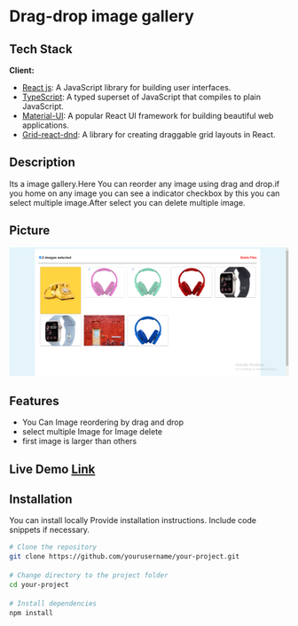 


# Drag-drop image gallery




## Tech Stack

**Client:**
- [React js](https://vitejs.dev/): A JavaScript library for building user interfaces.
- [TypeScript](https://www.typescriptlang.org/): A typed superset of JavaScript that compiles to plain JavaScript.
- [Material-UI](https://mui.com/material-ui/): A popular React UI framework for building beautiful web applications.
- [Grid-react-dnd](https://www.npmjs.com/package/react-grid-dnd): A library for creating draggable grid layouts in React.


## Description
Its a image gallery.Here You can reorder any image using drag and drop.if you home on any image you can see a indicator checkbox by this you can select multiple image.After select you can delete multiple image.

## Picture
![](https://raw.githubusercontent.com/Arpa646/drag-drop--gallery2/main/public/banner.png)


## Features

- You Can Image reordering by drag and drop
- select multiple Image for Image delete
- first image is larger than others


## Live Demo [Link](https://6548eeca3f662007ff728005--profound-paprenjak-b30c44.netlify.app/)

<!-- -->

## Installation
You can install locally
Provide installation instructions. Include code snippets if necessary.

```bash
# Clone the repository
git clone https://github.com/yourusername/your-project.git

# Change directory to the project folder
cd your-project

# Install dependencies
npm install











